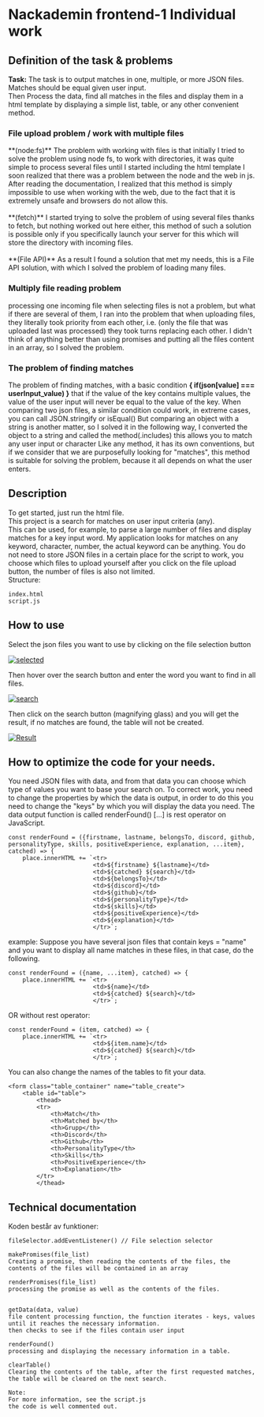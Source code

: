 # Nackademin frontend-1 Individual work

##  Definition of the task & problems

<b>Task:</b> The task is to output matches in one, multiple, or more JSON files.<br>
Matches should be equal given user input.<br>
Then Process the data, find all matches in the files and display them in a html template by displaying
a simple list, table, or any other convenient method.

<h3>File upload problem / work with multiple files</h3>
**(node:fs)**
The problem with working with files is that initially I tried to solve the problem using
node fs, to work with directories, it was quite simple to process several files until I started including the html template
I soon realized that there was a problem between the node and the web in js. After reading the documentation, I realized that this method is simply impossible to use when working with the web,
due to the fact that it is extremely unsafe and browsers do not allow this.<br></br>
**(fetch)**
I started trying to solve the problem of using several files thanks to fetch, but nothing worked out here either, 
this method of such a solution is possible only if you specifically launch your server for this which will store the directory with incoming files.<br></br>
**(File API)**
As a result I found a solution that met my needs, this is a File API solution, with which I solved the problem of loading many files.

<h3>Multiply file reading problem</h3>
processing one incoming file when selecting files is not a problem, but what if there are several of them, 
I ran into the problem that when uploading files, they literally took priority from each other, i.e. (only the file that was uploaded last was processed) they took turns replacing each other.
I didn't think of anything better than using promises and putting all the files content in an array, so I solved the problem.
<h3>The problem of finding matches</h3>
The problem of finding matches, with a basic condition <b>{  if(json[value] === userInput_value) }</b>
that if the value of the key contains multiple values, the value of the user input will never be equal to the value of the key.
When comparing two json files, a similar condition could work, in extreme cases, you can call JSON.stringify or isEqual()
But comparing an object with a string is another matter, so I solved it in the following way,
I converted the object to a string and called the method(.includes) this allows you to match any user input or character
Like any method, it has its own conventions, but if we consider that we are purposefully looking for "matches", 
this method is suitable for solving the problem, because it all depends on what the user enters.

## Description
To get started, just run the html file.
<br>This project is a search for matches on user input criteria (any).</br>
This can be used, for example, to parse a large number of files and display matches for a key input word.
My application looks for matches on any keyword, character, number, the actual keyword can be anything.
You do not need to store JSON files in a certain place for the script to work, you choose which files to upload yourself
after you click on the file upload button, the number of files is also not limited.
<br>Structure:</br>
```
index.html
script.js
```


## How to use
Select the json files you want to use by clicking on the file selection button

<a href="https://imgbb.com/"><img src="https://i.ibb.co/q9hVMC9/selected.png" alt="selected" border="0"></a>

Then hover over the search button and enter the word you want to find in all files.

<a href="https://imgbb.com/"><img src="https://i.ibb.co/Ybmzby3/search.png" alt="search" border="0"></a>

Then click on the search button (magnifying glass) and you will get the result, if no matches are found, the table will not be created.

<a href="https://ibb.co/y8k6XfC"><img src="https://i.ibb.co/Xz57b2P/Result.png" alt="Result" border="0"></a>


## How to optimize the code for your needs.
You need JSON files with data, and from that data you can choose which type of values you want to base your search on.
To correct work, you need to change the properties by which the data is output, in order to do this you need to change the "keys" by which you will display the data you need.
The data output function is called renderFound() 
[...] is rest operator on JavaScript.
```
const renderFound = ({firstname, lastname, belongsTo, discord, github, personalityType, skills, positiveExperience, explanation, ...item}, catched) => {
    place.innerHTML += `<tr>
                        <td>${firstname} ${lastname}</td>
                        <td>${catched} ${search}</td>
                        <td>${belongsTo}</td>
                        <td>${discord}</td>
                        <td>${github}</td>
                        <td>${personalityType}</td>
                        <td>${skills}</td>
                        <td>${positiveExperience}</td>
                        <td>${explanation}</td>
                        </tr>`;
```
example:
Suppose you have several json files that contain keys = "name" and you want to display all name matches in these files, in that case, do the following.
```
const renderFound = ({name, ...item}, catched) => {
    place.innerHTML += `<tr>
                        <td>${name}</td>
                        <td>${catched} ${search}</td>
                        </tr>`;
```
OR without rest operator:
```
const renderFound = (item, catched) => {
    place.innerHTML += `<tr>
                        <td>${item.name}</td>
                        <td>${catched} ${search}</td>
                        </tr>`;
```
You can also change the names of the tables to fit your data.
```
<form class="table_container" name="table_create">
    <table id="table">
        <thead>
        <tr>
            <th>Match</th>
            <th>Matched by</th>
            <th>Grupp</th>
            <th>Discord</th>
            <th>Github</th>
            <th>PersonalityType</th>
            <th>Skills</th>
            <th>PositiveExperience</th>
            <th>Explanation</th>
        </tr>
        </thead>
```



## Technical documentation

Koden består av funktioner:
```
fileSelector.addEventListener() // File selection selector

makePromises(file_list)
Creating a promise, then reading the contents of the files, the contents of the files will be contained in an array

renderPromises(file_list)
processing the promise as well as the contents of the files.


getData(data, value)
file content processing function, the function iterates - keys, values until it reaches the necessary information.
then checks to see if the files contain user input

renderFound()
processing and displaying the necessary information in a table.

clearTable()
Clearing the contents of the table, after the first requested matches, the table will be cleared on the next search.

Note: 
For more information, see the script.js
the code is well commented out.
```
